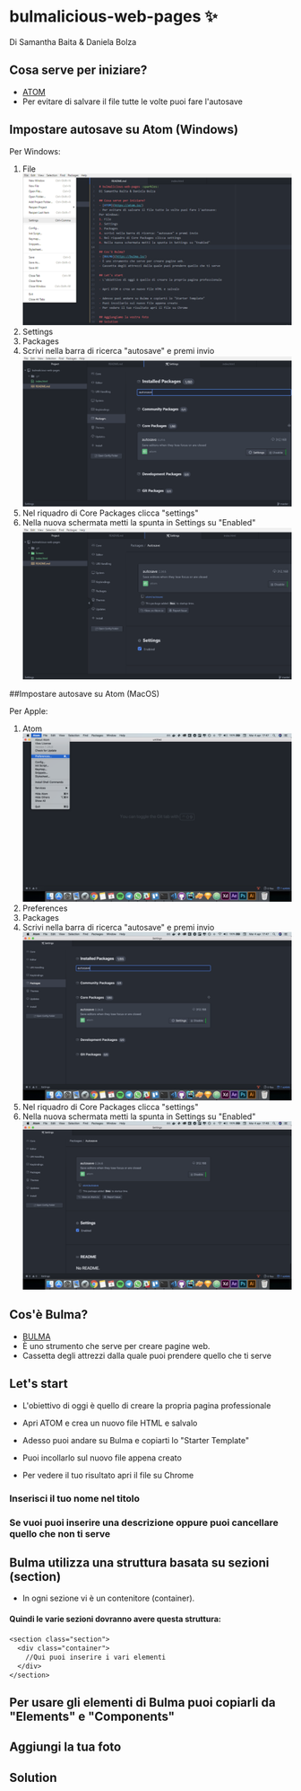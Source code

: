 # bulmalicious-web-pages :sparkles:
Di Samantha Baita & Daniela Bolza

## Cosa serve per iniziare?
- [ATOM](https://atom.io/)
- Per evitare di salvare il file tutte le volte puoi fare l'autosave


## Impostare autosave su Atom (Windows)
Per Windows:
1. File ![1.File](/Screen/Windows/1_Settings.png)
2. Settings
3. Packages
4. Scrivi nella barra di ricerca "autosave" e premi invio ![2.Packages](/Screen/Windows/2_Packages.png)
5. Nel riquadro di Core Packages clicca "settings"
6. Nella nuova schermata metti la spunta in Settings su "Enabled" ![3.Autosave](/Screen/Windows/3_Autosave.png)

##Impostare autosave su Atom (MacOS)

Per Apple:
1. Atom ![1.File](/Screen/MacOS/1_Settings.png)
2. Preferences
3. Packages
4. Scrivi nella barra di ricerca "autosave" e premi invio ![2.Packages](/Screen/MacOS/2_Packages.png)
5. Nel riquadro di Core Packages clicca "settings"
6. Nella nuova schermata metti la spunta in Settings su "Enabled" ![3.Autosave](/Screen/MacOS/3_Autosave.png)



## Cos'è Bulma?
- [BULMA](https://bulma.io/)
- È uno strumento che serve per creare pagine web.
- Cassetta degli attrezzi dalla quale puoi prendere quello che ti serve

## Let's start
- L'obiettivo di oggi è quello di creare la propria pagina professionale

- Apri ATOM e crea un nuovo file HTML e salvalo

- Adesso puoi andare su Bulma e copiarti lo "Starter Template"
- Puoi incollarlo sul nuovo file appena creato
- Per vedere il tuo risultato apri il file su Chrome

### Inserisci il tuo nome nel titolo
### Se vuoi puoi inserire una descrizione oppure puoi cancellare quello che non ti serve


## Bulma utilizza una struttura basata su sezioni (section)
- In ogni sezione vi è un contenitore (container).

#### Quindi le varie sezioni dovranno avere questa struttura:
```
<section class="section">
  <div class="container">
    //Qui puoi inserire i vari elementi
  </div>
</section>
```
## Per usare gli elementi di Bulma puoi copiarli da "Elements" e "Components"

## Aggiungi la tua foto

## Solution
